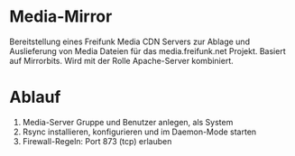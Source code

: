 # Media-Mirror
Bereitstellung eines Freifunk Media CDN Servers zur Ablage und Auslieferung von Media Dateien für das media.freifunk.net Projekt. Basiert auf Mirrorbits. Wird mit der Rolle Apache-Server kombiniert.

# Ablauf
1. Media-Server Gruppe und Benutzer anlegen, als System
2. Rsync installieren, konfigurieren und im Daemon-Mode starten
3. Firewall-Regeln: Port 873 (tcp) erlauben
